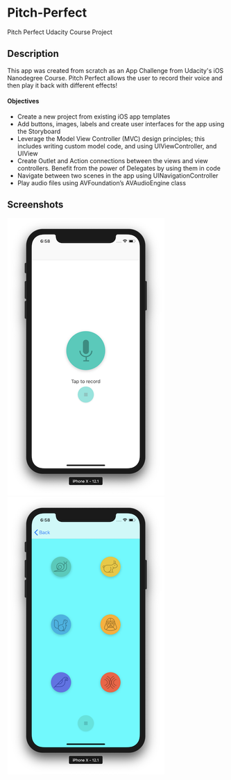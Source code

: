 # Pitch-Perfect
Pitch Perfect Udacity Course Project

## Description
This app was created from scratch as an App Challenge from Udacity's iOS Nanodegree Course. 
Pitch Perfect allows the user to record their voice and then play it back with different effects!

#### Objectives
- Create a new project from existing iOS app templates
- Add buttons, images, labels and create user interfaces for the app using the Storyboard
- Leverage the Model View Controller (MVC) design principles; this includes writing custom model code, and using UIViewController, and UIView
- Create Outlet and Action connections between the views and view controllers. Benefit from the power of Delegates by using them in code
- Navigate between two scenes in the app using UINavigationController
- Play audio files using AVFoundation’s AVAudioEngine class


## Screenshots
![](images/resizedRecordImage.png) ![](images/resizedPlaybackImage.png)

